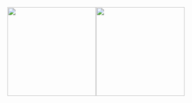 <img height="200em" src="https://github-readme-stats.vercel.app/api?username=barniva&show_icons=true&hide_border=true&&count_private=true&include_all_commits=true&theme=transparent-dark" /><img height="200em" src="https://github-readme-stats.vercel.app/api/top-langs/?username=barniva&exclude_repo=KNN-Image-Classification&show_icons=true&hide_border=true&layout=compact&langs_count=10&theme=transparent-dark"/>

